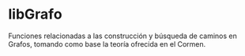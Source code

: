 # libGrafo
Funciones relacionadas a las construcción y búsqueda de caminos en Grafos, tomando como base la teoría ofrecida en el Cormen.
